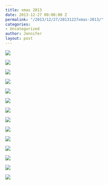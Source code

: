 ```yaml
---
title: xmas 2013
date: 2013-12-27 00:00:00 Z
permalink: "/2013/12/27/20131227xmas-2013/"
categories:
- Uncategorized
author: Jennifer
layout: post
---
```


<div class="image-gallery-wrapper">
  <p>
    <img src="http://static1.squarespace.com/static/50db6bb3e4b015296cd43789/50dfa5b1e4b0dc6320e0b5ea/52bc217ee4b0d5ba0726214f/1388062488408/2013-12-25+07.31.04.jpg.04.jpg?format=original" />
  </p>

  <p>
    <img src="http://static1.squarespace.com/static/50db6bb3e4b015296cd43789/50dfa5b1e4b0dc6320e0b5ea/52bc218de4b0d5ba07262156/1388062384757/2013-12-24+11.15.49.jpg.49.jpg?format=original" />
  </p>

  <p>
    <img src="http://static1.squarespace.com/static/50db6bb3e4b015296cd43789/50dfa5b1e4b0dc6320e0b5ea/52bc2197e4b0d5ba07262159/1388062560482/2013-12-24+11.31.05.jpg.05.jpg?format=original" />
  </p>

  <p>
    <img src="http://static1.squarespace.com/static/50db6bb3e4b015296cd43789/50dfa5b1e4b0dc6320e0b5ea/52bc21a0e4b0d5ba0726215c/1388062624083/2013-12-24+11.35.11.jpg.11.jpg?format=original" />
  </p>

  <p>
    <img src="http://static1.squarespace.com/static/50db6bb3e4b015296cd43789/50dfa5b1e4b0dc6320e0b5ea/52bc21aae4b09b49d45fe3ec/1388062705215/2013-12-24+11.36.18.jpg.18.jpg?format=original" />
  </p>

  <p>
    <img src="http://static1.squarespace.com/static/50db6bb3e4b015296cd43789/50dfa5b1e4b0dc6320e0b5ea/52bc21b6e4b0d5ba0726215f/1388062805635/2013-12-24+12.38.32.jpg.32.jpg?format=original" />
  </p>

  <p>
    <img src="http://static1.squarespace.com/static/50db6bb3e4b015296cd43789/50dfa5b1e4b0dc6320e0b5ea/52bc21bbe4b0d5ba07262162/1388061293119/2013-12-24+20.38.17.jpg.17.jpg?format=original" />
  </p>

  <p>
    <img src="http://static1.squarespace.com/static/50db6bb3e4b015296cd43789/50dfa5b1e4b0dc6320e0b5ea/52bc21d2e4b0d5ba07262168/1388078674727/2013-12-25+07.36.02.jpg.02.jpg?format=original" />
  </p>

  <p>
    <img src="http://static1.squarespace.com/static/50db6bb3e4b015296cd43789/50dfa5b1e4b0dc6320e0b5ea/52bc21e0e4b0d5ba07262172/1388078529441/2013-12-25+07.47.48.jpg.48.jpg?format=original" />
  </p>

  <p>
    <img src="http://static1.squarespace.com/static/50db6bb3e4b015296cd43789/50dfa5b1e4b0dc6320e0b5ea/52bc21dce4b0d5ba0726216e/1388078760619/2013-12-25+07.47.40.jpg.40.jpg?format=original" />
  </p>

  <p>
    <img src="http://static1.squarespace.com/static/50db6bb3e4b015296cd43789/50dfa5b1e4b0dc6320e0b5ea/52bc21e8e4b09b49d45fe3f9/1388078864369/2013-12-25+08.16.39.jpg.39.jpg?format=original" />
  </p>

  <p>
    <img src="http://static1.squarespace.com/static/50db6bb3e4b015296cd43789/50dfa5b1e4b0dc6320e0b5ea/52bc21fae4b09b49d45fe403/1388078989205/2013-12-25+08.21.01.jpg.01.jpg?format=original" />
  </p>

  <p>
    <img src="http://static1.squarespace.com/static/50db6bb3e4b015296cd43789/50dfa5b1e4b0dc6320e0b5ea/52bc21fee4b09b49d45fe407/1388079068195/2013-12-25+09.46.11.jpg.11.jpg?format=original" />
  </p>

  <p>
    <img src="http://static1.squarespace.com/static/50db6bb3e4b015296cd43789/50dfa5b1e4b0dc6320e0b5ea/52bda3e1e4b0525234c56598/1388159986780/2013-12-25+16.05.18.jpg.18.jpg?format=original" />
  </p>
</div>
